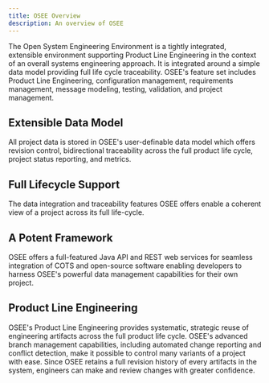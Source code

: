 ```yaml
---
title: OSEE Overview
description: An overview of OSEE
---
```


The Open System Engineering Environment is a tightly integrated,
extensible environment supporting Product Line Engineering in the
context of an overall systems engineering approach. It is
integrated around a simple data model providing
full life cycle traceability. OSEE's feature set includes Product
Line Engineering, configuration management, requirements
management, message modeling, testing, validation, and project management.

## Extensible Data Model

All project data is stored in OSEE's user-definable data model
which offers revision control, bidirectional traceability across
the full product life cycle, project status reporting, and
metrics.

## Full Lifecycle Support

The data integration and traceability features OSEE offers enable
a coherent view of a project across its full life-cycle.

## A Potent Framework

OSEE offers a full-featured Java API and REST web services for
seamless integration of COTS and open-source software enabling
developers to harness OSEE's powerful data management capabilities
for their own project.

## Product Line Engineering

OSEE's Product Line Engineering provides systematic, strategic
reuse of engineering artifacts across the full product life cycle.
OSEE's advanced branch management capabilities, including
automated change reporting and conflict detection, make it
possible to control many variants of a project with ease. Since
OSEE retains a full revision history of every artifacts in the
system, engineers can make and review changes with greater
confidence.
